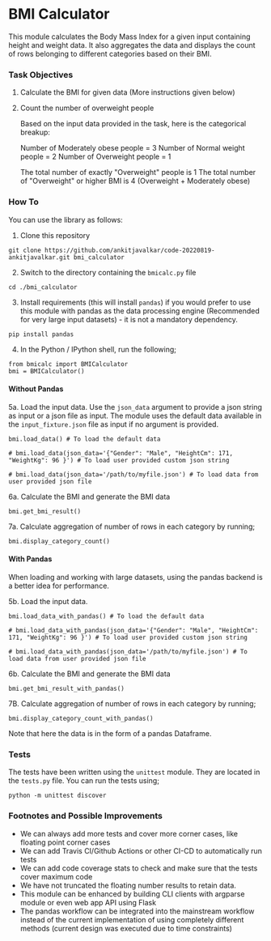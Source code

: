# BMI Calculator

This module calculates the Body Mass Index for a given input containing height and weight data. It also aggregates the data and displays the count of rows belonging to different categories based on their BMI.

### Task Objectives

1. Calculate the BMI for given data (More instructions given below)
2. Count the number of overweight people

	Based on the input data provided in the task, here is the categorical breakup:

	Number of Moderately obese people = 3
	Number of Normal weight people = 2
	Number of Overweight people = 1

	The total number of exactly "Overweight" people is 1
	The total number of "Overweight" or higher BMI is 4 (Overweight + Moderately obese)

### How To

You can use the library as follows:

1. Clone this repository

```
git clone https://github.com/ankitjavalkar/code-20220819-ankitjavalkar.git bmi_calculator
```

2. Switch to the directory containing the `bmicalc.py` file

```
cd ./bmi_calculator
```

3. Install requirements (this will install `pandas`) if you would prefer to use this module with pandas as the data processing engine (Recommended for very large input datasets) - it is not a mandatory dependency.

```
pip install pandas
```

4. In the Python / IPython shell, run the following;

```
from bmicalc import BMICalculator
bmi = BMICalculator()
```

#### Without Pandas

5a. Load the input data. Use the `json_data` argument to provide a json string as input or a json file as input. The module uses the default data available in the `input_fixture.json` file as input if no argument is provided.

```
bmi.load_data() # To load the default data

# bmi.load_data(json_data='{"Gender": "Male", "HeightCm": 171, "WeightKg": 96 }') # To load user provided custom json string

# bmi.load_data(json_data='/path/to/myfile.json') # To load data from user provided json file
```

6a. Calculate the BMI and generate the BMI data

```
bmi.get_bmi_result()
```

7a. Calculate aggregation of number of rows in each category by running;

```
bmi.display_category_count()
```

#### With Pandas

When loading and working with large datasets, using the pandas backend is a better idea for performance.

5b. Load the input data.

```
bmi.load_data_with_pandas() # To load the default data

# bmi.load_data_with_pandas(json_data='{"Gender": "Male", "HeightCm": 171, "WeightKg": 96 }') # To load user provided custom json string

# bmi.load_data_with_pandas(json_data='/path/to/myfile.json') # To load data from user provided json file
```

6b. Calculate the BMI and generate the BMI data

```
bmi.get_bmi_result_with_pandas()
```

7B. Calculate aggregation of number of rows in each category by running;

```
bmi.display_category_count_with_pandas()
```

Note that here the data is in the form of a pandas Dataframe.

### Tests

The tests have been written using the `unittest` module. They are located in the `tests.py` file. You can run the tests using;

```
python -m unittest discover
```

### Footnotes and Possible Improvements
* We can always add more tests and cover more corner cases, like floating point corner cases
* We can add Travis CI/Github Actions or other CI-CD to automatically run tests
* We can add code coverage stats to check and make sure that the tests cover maximum code
* We have not truncated the floating number results to retain data.
* This module can be enhanced by building CLI clients with argparse module or even web app API using Flask
* The pandas workflow can be integrated into the mainstream workflow instead of the current implementation of using completely different methods (current design was executed due to time constraints)

